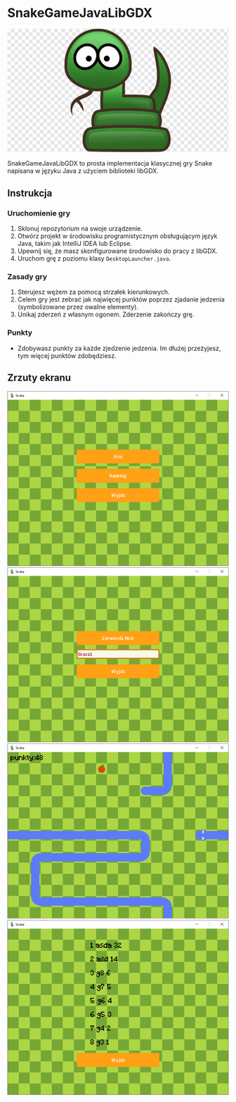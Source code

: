 # SnakeGameJavaLibGDX

![Snake Game](assets/logo.png)

SnakeGameJavaLibGDX to prosta implementacja klasycznej gry Snake napisana w języku Java z użyciem biblioteki libGDX.

## Instrukcja

### Uruchomienie gry

1. Sklonuj repozytorium na swoje urządzenie.
2. Otwórz projekt w środowisku programistycznym obsługującym język Java, takim jak IntelliJ IDEA lub Eclipse.
3. Upewnij się, że masz skonfigurowane środowisko do pracy z libGDX.
4. Uruchom grę z poziomu klasy `DesktopLauncher.java`.

### Zasady gry

1. Sterujesz wężem za pomocą strzałek kierunkowych.
2. Celem gry jest zebrać jak najwięcej punktów poprzez zjadanie jedzenia (symbolizowane przez owalne elementy).
3. Unikaj zderzeń z własnym ogonem. Zderzenie zakończy grę.

### Punkty

- Zdobywasz punkty za każde zjedzenie jedzenia. Im dłużej przeżyjesz, tym więcej punktów zdobędziesz.

## Zrzuty ekranu

![Screenshot 1](ss/1.PNG)
![Screenshot 1](ss/2.PNG)
![Screenshot 1](ss/3.PNG)
![Screenshot 1](ss/4.PNG)

